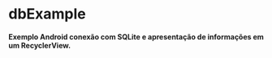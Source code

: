# dbExample

#### Exemplo Android conexão com SQLite e apresentação de informações em um RecyclerView.
